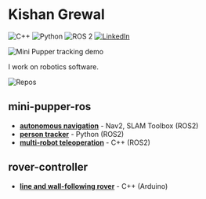 # Kishan Grewal  

![C++](https://img.shields.io/badge/C++-00599C?logo=c%2B%2B&logoColor=white)
![Python](https://img.shields.io/badge/Python-3776AB?logo=python&logoColor=white)
![ROS 2](https://img.shields.io/badge/ROS%202-22314E?logo=ros&logoColor=white)
[![LinkedIn](https://img.shields.io/badge/LinkedIn-0A66C2?style=flat-square&logo=linkedin&logoColor=white)](https://www.linkedin.com/in/kishan-grewal)

![Mini Pupper tracking demo](mini_pupper_tracking_640_15.gif)

I work on robotics software.

![Repos](https://github-contributor-stats.vercel.app/api?username=kishan-grewal&limit=2&theme=tokyonight&combine_all_yearly_contributions=true)

## mini-pupper-ros

- [**autonomous navigation**](https://github.com/mangdangroboticsclub/mini_pupper_ros/tree/ros2-dev/mini_pupper_navigation) - Nav2, SLAM Toolbox (ROS2)
- [**person tracker**](https://github.com/mangdangroboticsclub/mini_pupper_ros/tree/ros2-dev/mini_pupper_tracking) - Python (ROS2)
- [**multi-robot teleoperation**](https://github.com/mangdangroboticsclub/mini_pupper_ros/tree/ros2-dev/mini_pupper_fleet) - C++ (ROS2)

## rover-controller

- [**line and wall-following rover**](https://github.com/kishan-grewal/rover-controller) - C++ (Arduino)










